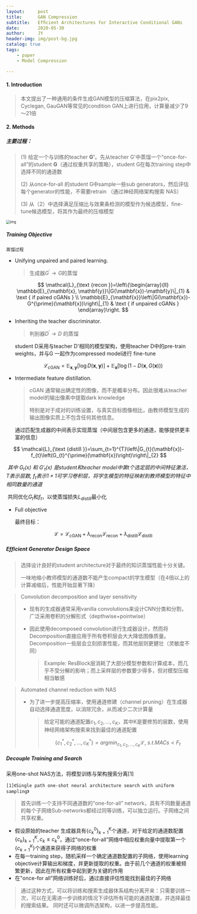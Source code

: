 ```yaml
---
layout:     post
title:      GAN Compression
subtitle:   Efﬁcient Architectures for Interactive Conditional GANs
date:       2020-05-30
author:     JY
header-img: img/post-bg.jpg
catalog: true
tags:
    - paper
    - Model Compression

---
```


#### 1. Introduction

> 本文提出了一种通用的条件生成GAN模型的压缩算法，在pix2pix, Cyclegan, GauGAN等常见的condition GAN上进行应用，计算量减少了9～21倍



#### 2. Methods

##### **主要过程：**

> (1) 给定一个与训练的teacher **G'**。先从teacher G'中蒸馏一个“once-for-all”的student **G**（通过权重共享的策略），student G在每次training step中选择不同的通道数
>
> (2) 从once-for-all 的student G中sample一些sub generators，然后评估每个generator的性能，不需要retrain （通过神经网络架构搜索 NAS）
>
> (3) 从（2）中选择满足压缩比与效果条检测的模型作为候选模型，fine-tune候选模型，将其作为最终的压缩模型

<img src="https://github.com/ZJU-CVs/zju-cvs.github.io/raw/master/img/picture/GAN_compress.png" alt="img" style="zoom:67%;" /> 



##### Training Objective 

`蒸馏过程`

- Unifying unpaired and paired learning.

  > 生成器$G^{\prime} \rightarrow G$的蒸馏

  $$
  \mathcal{L}_{\text {recon }}=\left\{\begin{array}{ll}
  \mathbb{E}_{\mathbf{x}, \mathbf{y}}\|G(\mathbf{x})-\mathbf{y}\|_{1} & \text { if paired cGANs } \\
  \mathbb{E}_{\mathbf{x}}\left\|G(\mathbf{x})-G^{\prime}(\mathbf{x})\right\|_{1} & \text { if unpaired cGANs }
  \end{array}\right.
  $$



- Inheriting the teacher discriminator.

  > 判别器$D^{\prime} \rightarrow D$ 的蒸馏

  student D采用与teacher D'相同的模型架构，使用teacher D中的pre-train weights，并与G 一起作为compressed model进行 fine-tune
  
  
  $$
  \mathcal{L}_{\mathrm{cGAN}}=\mathbb{E}_{\mathbf{x}, \mathbf{y}}[\log D(\mathbf{x}, \mathbf{y})]+\mathbb{E}_{\mathbf{x}}[\log (1-D(\mathbf{x}, G(\mathbf{x})))
  $$



- Intermediate feature distillation.

  > cGAN 通常输出确定性的图像，而不是概率分布。因此很难从teacher model的输出像素中提取dark knowledge
  >
  > 特别是对于成对的训练设置，与真实目标图像相比，由教师模型生成的输出图像实质上不包含任何其他信息。

  通过匹配生成器的中间表示实现蒸馏（中间层包含更多的通道，能够提供更丰富的信息）

$$
\mathcal{L}_{\text {distill }}=\sum_{t=1}^{T}\left\|G_{t}(\mathbf{x})-f_{t}\left(G_{t}^{\prime}(\mathbf{x})\right)\right\|_{2}
$$

​		*其中 $G_t(x)$ 和 $G'_t(x)$ 是student和teacher model中第t个选定层的中间特征激活，$T$表示层数, $f_t$表示$1\times1$可学习卷积层，将学生模型的特征映射到教师模型的特征中相同数量的通道*

​		共同优化$G_t$和$f_t$，以使蒸馏损失$L_{distill}$最小化



- Full objective

  最终目标：
  
  
  $$
  \mathcal{L}=\mathcal{L}_{\mathrm{cGAN}}+\lambda_{\mathrm{recon}} \mathcal{L}_{\mathrm{recon}}+\lambda_{\mathrm{distill}} \mathcal{L}_{\mathrm{distill}}
  $$



##### Efﬁcient Generator Design Space

> 选择设计良好的student architecture对于最终的知识蒸馏性能十分关键。
>
> 一味地缩小教师模型的通道数不能产生compact的学生模型（在4倍以上的计算减缩后，性能开始显著下降）



> Convolution decomposition and layer sensitivity
>
> - 现有的生成器通常采用vanilla convolutions来设计CNN分类和分割，广泛采用卷积的分解形式（depthwise+pointwise）
>
> - 因此使用decomposed convolution进行生成器设计，然而将Decomposition直接应用于所有卷积层会大大降低图像质量。Decomposition一些层会立刻损害性能，而其他层则更健壮（灵敏度不同）
>
>   > Example: ResBlock层消耗了大部分模型参数和计算成本，而几乎不受分解的影响；而上采样层的参数要少得多，但对模型压缩相当敏感



> Automated channel reduction with NAS
>
> - 为了进一步提高压缩率，使用通道修建（channel pruning）在生成器自动选择通道宽度，以消除冗余，从而减少二次计算量
>
>   > 给定可能的通道配置${c_1,c_2,...,c_K}$，其中K是要修剪的层数，使用神经网络架构搜索来找到最佳的通道配置
>   >
>   > 
>   > $$
>   > \{c_1^*,c_2^*,...,c_K^*\}=argmin_{c_1,c_2,...,c_K}\mathcal{L},\ s.t.MACs<F_t
>   > $$
>   > 



##### **Decouple Training and Search**

采用one-shot NAS方法，将模型训练与架构搜索分离[1]

```
[1]《Single path one-shot neural architecture search with uniform sampling》
```



> 首先训练一个支持不同通道数的“one-for-all” network，具有不同数量通道的每个子网络Sub-networks都经过同等训练，可以独立运行。子网络之间共享权重。

- 假设原始的teacher 生成器具有$\{c_k^0\}^K_{k=1}$个通道，对于给定的通道数配置$\{c_k\}^K_{k=1},c_k\leq c_k^0$，通过“once-for-all”网络中相应权重向量中提取第一个$\{c_{k=1}^K\}$个通道来获得子网络的权重
- 在每一training step，随机采样一个确定通道数配置的子网络，使用learning objective计算输出和梯度，并更新提取的权重。由于前几个通道的权重被频繁更新，因此在所有权重中起到更为关键的作用
- 在"once-for all"网络训练好后，通过直接评估性能找到最佳的子网络

> 通过这种方式，可以将训练和搜索生成器体系结构分离开来：只需要训练一次，可以在无需进一步训练的情况下评估所有可能的通道配置，并选择最佳的搜索结果。 同时还可以微调所选架构，以进一步提高性能。